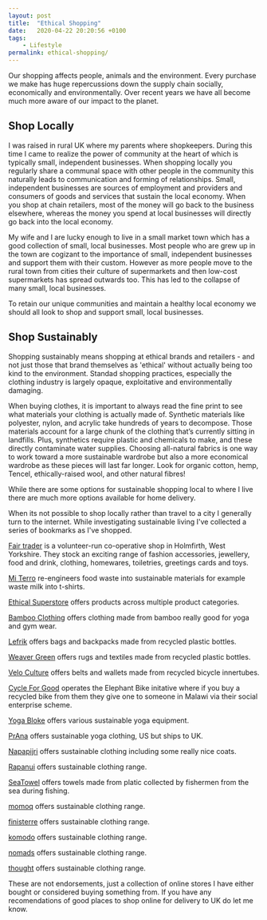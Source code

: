 ```yaml
---
layout: post
title:  "Ethical Shopping"
date:   2020-04-22 20:20:56 +0100
tags:
    - Lifestyle
permalink: ethical-shopping/
---
```


Our shopping affects people, animals and the environment. Every purchase we make has huge repercussions down the supply chain socially, economically and environmentally. Over recent years we have all become much more aware of our impact to the planet.

## Shop Locally

I was raised in rural UK where my parents where shopkeepers. During this time I came to realize the power of community at the heart of which is typically small, independent businesses. When shopping locally you regularly share a communal space with other people in the community this naturally leads to communication and forming of relationships. Small, independent businesses are sources of employment and providers and consumers of goods and services that sustain the local economy. When you shop at chain retailers, most of the money will go back to the business elsewhere, whereas the money you spend at local businesses will directly go back into the local economy.

My wife and I are lucky enough to live in a small market town which has a good collection of small, local businesses. Most people who are grew up in the town are cogizant to the importance of small, independent businesses and support them with their custom. However as more people move to the rural town from cities their culture of supermarkets and then low-cost supermarkets has spread outwards too. This has led to the collapse of many small, local businesses.

To retain our unique communities and maintain a healthy local economy we should all look to shop and support small, local businesses.

## Shop Sustainably

Shopping sustainably means shopping at ethical brands and retailers - and not just those that brand themselves as 'ethical' without actually being too kind to the environment. Standad shopping practices, especially the clothing industry is largely opaque, exploitative and environmentally damaging.

When buying clothes, it is important to always read the fine print to see what materials your clothing is actually made of. Synthetic materials like polyester, nylon, and acrylic take hundreds of years to decompose. Those materials account for a large chunk of the clothing that’s currently sitting in landfills. Plus, synthetics require plastic and chemicals to make, and these directly contaminate water supplies. Choosing all-natural fabrics is one way to work toward a more sustainable wardrobe but also a more economical wardrobe as these pieces will last far longer. Look for organic cotton, hemp, Tencel, ethically-raised wool, and other natural fibres!

While there are some options for sustainable shopping local to where I live there are much more options available for home delivery.

When its not possible to shop locally rather than travel to a city I generally turn to the internet. While investigating sustainable living I've collected a series of bookmarks as I've shopped.

[Fair trader](https://www.fairtrader.info/) is a volunteer-run co-operative shop in Holmfirth, West Yorkshire. They stock an exciting range of fashion accessories, jewellery, food and drink, clothing, homewares, toiletries, greetings cards and toys.

[Mi Terro](https://www.miterro.com/) re-engineers food waste into sustainable materials for example waste milk into t-shirts.

[Ethical Superstore](https://www.ethicalsuperstore.com/) offers products across multiple product categories.

[Bamboo Clothing](https://bambooclothing.co.uk) offers clothing made from bamboo really good for yoga and gym wear.

[Lefrik](https://www.lefrik.com) offers bags and backpacks made from recycled plastic bottles.

[Weaver Green](https://www.weavergreen.com/) offers rugs and textiles made from recycled plastic bottles.

[Velo Culture](http://www.veloculture.co.uk) offers belts and wallets made from recycled bicycle innertubes.

[Cycle For Good](https://www.cycleofgood.com) operates the Elephant Bike initative where if you buy a recycled bike from them they give one to someone in Malawi via their social enterprise scheme.

[Yoga Bloke](https://www.yogabloke.co.uk/) offers various sustainable yoga equipment.

[PrAna](https://global.prana.com) offers sustainable yoga clothing, US but ships to UK.

[Napapijri](https://www.napapijri.co.uk) offers sustainable clothing including some really nice coats.

[Rapanui](https://rapanuiclothing.com) offers sustainable clothing range.

[SeaTowel](https://www.seatowel.eu) offers towels made from platic collected by fishermen from the sea during fishing.

[momoq](https://mamoq.com) offers sustainable clothing range.

[finisterre](https://finisterre.com) offers sustainable clothing range.

[komodo](https://www.komodo.co.uk) offers sustainable clothing range.

[nomads](https://www.nomadsclothing.com) offers sustainable clothing range.

[thought](https://www.wearethought.com) offers sustainable clothing range.

These are not endorsements, just a collection of online stores I have either bought or considered buying something from.  If you have any recomendations of good places to shop online for delivery to UK do let me know.
